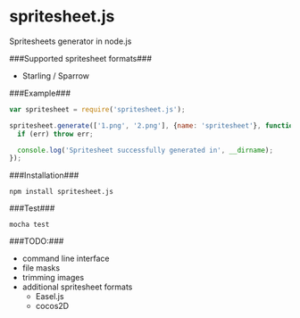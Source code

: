 spritesheet.js
==============

Spritesheets generator in node.js

###Supported spritesheet formats###
* Starling / Sparrow

###Example###
```javascript
var spritesheet = require('spritesheet.js');

spritesheet.generate(['1.png', '2.png'], {name: 'spritesheet'}, function (err) {
  if (err) throw err;

  console.log('Spritesheet successfully generated in', __dirname);
});
```
###Installation###
```
npm install spritesheet.js
```

###Test###
```
mocha test
```

###TODO:###
* command line interface
* file masks
* trimming images
* additional spritesheet formats
  * Easel.js
  * cocos2D
